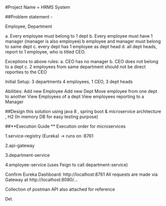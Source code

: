 #Project Name = HRMS System 

##Problem statement -

Employee, Department

a. Every employee must belong to 1 dept
b. Every employee must have 1 manager (manager is also employee)
b employee and manager must belong to same dept
c. every dept has 1 employee as dept head
d. all dept heads, report to 1 employee, who is titled CEO.
 
Exceptions to above rules:
a. CEO has no manager
b. CEO does not belong to a dept
c. 2 employees from same department should not be direct reporties to the CEO
 
Initial Setup:
3 departments
4 employees, 1 CEO, 3 dept heads
 
Abilities:
Add new Employee
Add new Dept
Move employee from one dept to another
View Employees of a dept
View employees reporting to a Manager

##Design this solution using java 8 , spring boot & microservice architecture , H2 (In memory DB for easy testing purpose)


##**Execution Guide **
Execution order for microservices

1.service-registry (Eureka) → runs on :8761

2.api-gateway 

3.department-service

4.employee-service (uses Feign to call department-service)

Confirm Eureka Dashboard: http://localhost:8761
All requests are made via Gateway at http://localhost:8080/...

Collection of postman API also attached for reference 


De\
